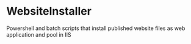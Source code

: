 # WebsiteInstaller
Powershell and batch scripts that install published website files as web application and pool in IIS
